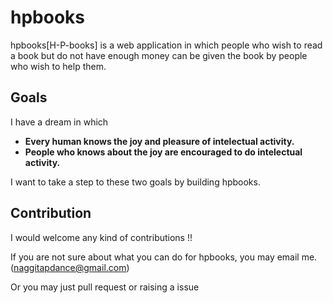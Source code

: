 # hpbooks

hpbooks[H-P-books] is a web application in which people who wish to read a book but do not have enough money can be given the book by people who wish to help them.

## Goals

I have a dream in which

- **Every human knows the joy and pleasure of intelectual activity.**
- **People who knows about the joy are encouraged to do intelectual activity.**

I want to take a step to these two goals by building hpbooks.

## Contribution

I would welcome any kind of contributions !!

If you are not sure about what you can do for hpbooks, you may email me. (naggitapdance@gmail.com)

Or you may just pull request or raising a issue
